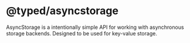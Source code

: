 # @typed/asyncstorage

AsyncStorage is a intentionally simple API for working with asynchronous storage backends. Designed to
be used for key-value storage.